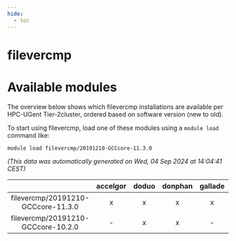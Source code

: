 ```yaml
---
hide:
  - toc
---
```


filevercmp
==========

# Available modules


The overview below shows which filevercmp installations are available per HPC-UGent Tier-2cluster, ordered based on software version (new to old).

To start using filevercmp, load one of these modules using a `module load` command like:

```shell
module load filevercmp/20191210-GCCcore-11.3.0
```

*(This data was automatically generated on Wed, 04 Sep 2024 at 14:04:41 CEST)*  

| |accelgor|doduo|donphan|gallade|joltik|shinx|skitty|
| :---: | :---: | :---: | :---: | :---: | :---: | :---: | :---: |
|filevercmp/20191210-GCCcore-11.3.0|x|x|x|x|x|-|x|
|filevercmp/20191210-GCCcore-10.2.0|-|x|x|-|x|-|x|
